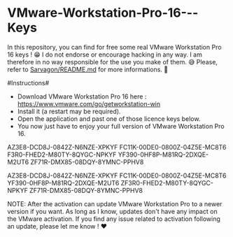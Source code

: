 # VMware-Workstation-Pro-16---Keys
In this repository, you can find for free some real VMware Workstation Pro 16 keys ! 😁
I do not endorse or encourage hacking in any way. I am therefore in no way responsible for the use you make of them. 😅
Please, refer to [Sarvagon/README.md](https://github.com/Sarvagon/Sarvagon#readme) for more informations. 🙌

#Instructions#
- Download VMware Workstation Pro 16 here : https://www.vmware.com/go/getworkstation-win
- Install it (a restart may be required).
- Open the application and past one of those licence keys below.
- You now just have to enjoy your full version of VMware Workstation Pro 16.

AZ3E8-DCD8J-0842Z-N6NZE-XPKYF
FC11K-00DE0-0800Z-04Z5E-MC8T6
F3R0-FHED2-M80TY-8QYGC-NPKYF
YF390-0HF8P-M81RQ-2DXQE-M2UT6
ZF71R-DMX85-08DQY-8YMNC-PPHV8

AZ3E8-DCD8J-0842Z-N6NZE-XPKYF
FC11K-00DE0-0800Z-04Z5E-MC8T6
YF390-0HF8P-M81RQ-2DXQE-M2UT6
ZF3R0-FHED2-M80TY-8QYGC-NPKYF
ZF71R-DMX85-08DQY-8YMNC-PPHV8


NOTE: After the activation can update VMware Workstation Pro to a newer version if you want. As long as I know, updates don't have any impact on the VMware activation. If you find any issue related to activation following an update, please let me know ! ❤️
